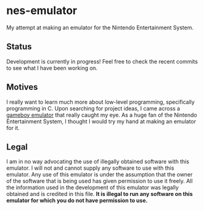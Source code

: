 # nes-emulator
My attempt at making an emulator for the Nintendo Entertainment System.

## Status
Development is currently in progress! Feel free to check the recent commits to see what I have been working on.

## Motives
I really want to learn much more about low-level programming, specifically programming in C. Upon searching for project ideas, I came across a [gameboy emulator](https://cturt.github.io/cinoop.html) that really caught my eye. As a huge fan of the Nintendo Entertainment System, I thought I would try my hand at making an emulator for it.

## Legal
I am in no way advocating the use of illegally obtained software with this emulator. I will not and cannot supply any software to use with this emulator. Any use of this emulator is under the assumption that the owner of the software that is being used has given permission to use it freely. All the information used in the development of this emulator was legally obtained and is credited in this file. **It is illegal to run any software on this emulator for which you do not have permission to use.**


